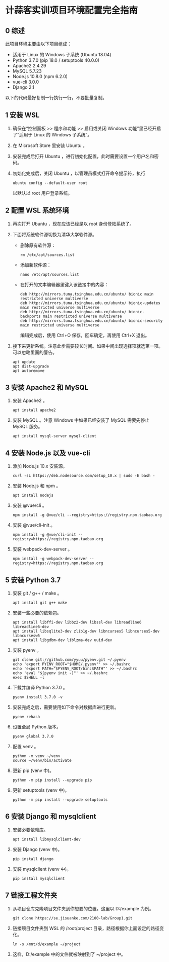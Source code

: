 # 计蒜客实训项目环境配置完全指南

## 0 综述

此项目环境主要由以下项目组成：
- 适用于 Linux 的 Windows 子系统 (Ubuntu 18.04)
- Python 3.7.0 (pip 18.0 / setuptools 40.0.0)
- Apache2 2.4.29
- MySQL 5.7.23
- Node.js 10.8.0 (npm 6.2.0)
- vue-cli 3.0.0
- Django 2.1

以下的代码最好复制一行执行一行，不要批量复制。

## 1 安装 WSL

1. 确保在“控制面板 >> 程序和功能 >> 启用或关闭 Windows 功能”里已经开启了“适用于 Linux 的 Windows 子系统”。

2. 在 Microsoft Store 里安装 Ubuntu 。

3. 安装完成后打开 Ubuntu ，进行初始化配置，此时需要设置一个用户名和密码。

4. 初始化完成后，关闭 Ubuntu ，以管理员模式打开命令提示符，执行

    ```
    ubuntu config --default-user root
    ```

    以默认以 root 用户登录系统。

## 2 配置 WSL 系统环境

1. 再次打开 Ubuntu ，现在应该已经是以 root 身份登陆系统了。

2. 下面将系统软件源切换为清华大学软件源。
    + 删除原有软件源：

        ```
        rm /etc/apt/sources.list
        ```

    + 添加新软件源：

        ```
        nano /etc/apt/sources.list
        ```

    + 在打开的文本编辑器里键入该链接中的内容：

        ```
        deb http://mirrors.tuna.tsinghua.edu.cn/ubuntu/ bionic main restricted universe multiverse
        deb http://mirrors.tuna.tsinghua.edu.cn/ubuntu/ bionic-updates main restricted universe multiverse
        deb http://mirrors.tuna.tsinghua.edu.cn/ubuntu/ bionic-backports main restricted universe multiverse
        deb http://mirrors.tuna.tsinghua.edu.cn/ubuntu/ bionic-security main restricted universe multiverse
        ```

        编辑完成后，使用 Ctrl+O 保存，回车确定，再使用 Ctrl+X 退出。

3. 接下来更新系统。注意此步需要较长时间。如果中间出现选择项就选第一项。可以忽略里面的警告。

    ```
    apt update
    apt dist-upgrade
    apt autoremove
    ```

## 3 安装 Apache2 和 MySQL

1. 安装 Apache2 。

    ```
    apt install apache2
    ```

2. 安装 MySQL 。注意 Windows 中如果已经安装了 MySQL 需要先停止 MySQL 服务。

    ```
    apt install mysql-server mysql-client
    ```

## 4 安装 Node.js 以及 vue-cli

1. 添加 Node.js 10.x 安装源。

    ```
    curl -sL https://deb.nodesource.com/setup_10.x | sudo -E bash -
    ```

2. 安装 Node.js 和 npm 。

    ```
    apt install nodejs
    ```

3. 安装 @vue/cli 。

    ```
    npm install -g @vue/cli --registry=https://registry.npm.taobao.org
    ```

4. 安装 @vue/cli-init 。

    ```
    npm install -g @vue/cli-init --registry=https://registry.npm.taobao.org
    ```

5. 安装 webpack-dev-server 。

    ```
    npm install -g webpack-dev-server --registry=https://registry.npm.taobao.org
    ```

## 5 安装 Python 3.7

1. 安装 git / g++ / make 。

    ```
    apt install git g++ make
    ```

2. 安装一些必要的依赖包。

    ```
    apt install libffi-dev libbz2-dev libssl-dev libreadline6 libreadline6-dev
    apt install libsqlite3-dev zlib1g-dev libncurses5 libncurses5-dev libncursesw5
    apt install libgdbm-dev liblzma-dev uuid-dev
    ```

3. 安装 pyenv 。

    ```
    git clone git://github.com/yyuu/pyenv.git ~/.pyenv
    echo 'export PYENV_ROOT="$HOME/.pyenv"' >> ~/.bashrc
    echo 'export PATH="$PYENV_ROOT/bin:$PATH"' >> ~/.bashrc
    echo 'eval "$(pyenv init -)"' >> ~/.bashrc
    exec $SHELL -l
    ```

4. 下载并编译 Python 3.7.0 。

    ```
    pyenv install 3.7.0 -v
    ```

5. 安装完成之后，需要使用如下命令对数据库进行更新。

    ```
    pyenv rehash
    ```

6. 设置全局 Python 版本。

    ```
    pyenv global 3.7.0
    ```

7. 配置 venv 。

    ```
    python -m venv ~/venv
    source ~/venv/bin/activate
    ```

8. 更新 pip (venv 中)。

    ```
    python -m pip install --upgrade pip
    ```

9. 更新 setuptools (venv 中)。

    ```
    python -m pip install --upgrade setuptools
    ```

## 6 安装 Django 和 mysqlclient

1. 安装必要依赖库。

    ```
    apt install libmysqlclient-dev
    ```

2. 安装 Django (venv 中)。

    ```
    pip install django
    ```

3. 安装 mysqlclient  (venv 中)。

    ```
    pip install mysqlclient
    ```

## 7 链接工程文件夹

1. 从项目仓库克隆项目文件夹到你想要的位置。这里以 D:/example 为例。

    ```
    git clone https://se.jisuanke.com/2100-lab/Group1.git
    ```
2. 链接项目文件夹到 WSL 的 /root/project 目录，路径根据你上面设定的路径变化。

    ```
    ln -s /mnt/d/example ~/project
    ```

3. 这样，D:/example 中的文件就被映射到了 ~/project 中。
